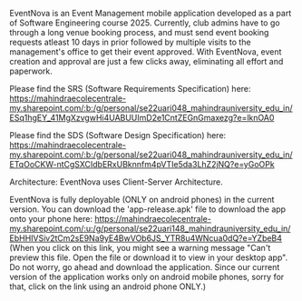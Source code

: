EventNova is an Event Management mobile application developed as a part of Software Engineering course 2025. Currently, club admins have to go through a long venue booking process, and must send event booking requests atleast 10 days in prior followed by multiple visits to the management's office to get their event approved. With EventNova, event creation and approval are just a few clicks away, eliminating all effort and paperwork.

Please find the SRS (Software Requirements Specification) here: https://mahindraecolecentrale-my.sharepoint.com/:b:/g/personal/se22uari048_mahindrauniversity_edu_in/ESq1hgEY_41MgXzvgwHi4UABUUImD2e1CntZEGnGmaxezg?e=lknOA0

Please find the SDS (Software Design Specification) here: https://mahindraecolecentrale-my.sharepoint.com/:b:/g/personal/se22uari048_mahindrauniversity_edu_in/ETqOoCKW-ntCgSXCIdbERxUBknnfm4pVTIe5da3LhZ2jNQ?e=yGoOPk

Architecture: EventNova uses Client-Server Architecture.

EventNova is fully deployable (ONLY on android phones) in the current version. You can download the 'app-release.apk' file to download the app onto your phone here: https://mahindraecolecentrale-my.sharepoint.com/:u:/g/personal/se22uari148_mahindrauniversity_edu_in/EbHHIVSiv2tCm2sE9Na9yE4BwVOb6JS_YTR8u4WNcua0dQ?e=YZbeB4
(When you click on this link, you might see a warning message "Can't preview this file. Open the file or download it to view in your desktop app". Do not worry, go ahead and download the application. Since our current version of the application works only on android mobile phones, sorry for that, click on the link using an android phone ONLY.)
